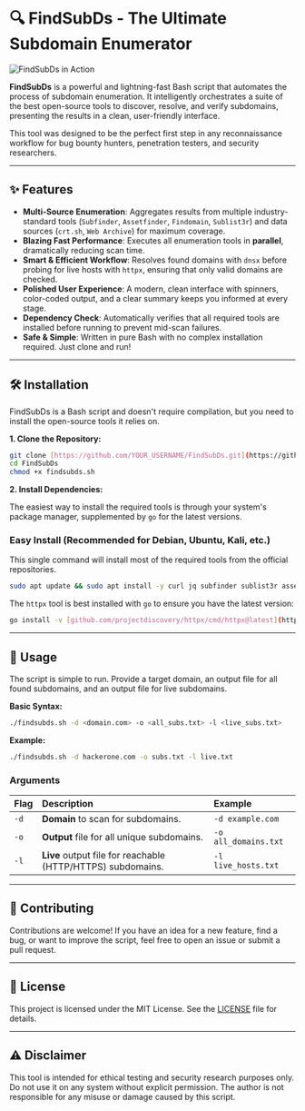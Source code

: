 # 🔍 FindSubDs - The Ultimate Subdomain Enumerator

![FindSubDs in Action](https://i.imgur.com/8zY5v2J.gif)

**FindSubDs** is a powerful and lightning-fast Bash script that automates the process of subdomain enumeration. It intelligently orchestrates a suite of the best open-source tools to discover, resolve, and verify subdomains, presenting the results in a clean, user-friendly interface.

This tool was designed to be the perfect first step in any reconnaissance workflow for bug bounty hunters, penetration testers, and security researchers.

---

## ✨ Features

-   **Multi-Source Enumeration**: Aggregates results from multiple industry-standard tools (`Subfinder`, `Assetfinder`, `Findomain`, `Sublist3r`) and data sources (`crt.sh`, `Web Archive`) for maximum coverage.
-   **Blazing Fast Performance**: Executes all enumeration tools in **parallel**, dramatically reducing scan time.
-   **Smart & Efficient Workflow**: Resolves found domains with `dnsx` before probing for live hosts with `httpx`, ensuring that only valid domains are checked.
-   **Polished User Experience**: A modern, clean interface with spinners, color-coded output, and a clear summary keeps you informed at every stage.
-   **Dependency Check**: Automatically verifies that all required tools are installed before running to prevent mid-scan failures.
-   **Safe & Simple**: Written in pure Bash with no complex installation required. Just clone and run!

---

## 🛠️ Installation

FindSubDs is a Bash script and doesn't require compilation, but you need to install the open-source tools it relies on.

**1. Clone the Repository:**

```bash
git clone [https://github.com/YOUR_USERNAME/FindSubDs.git](https://github.com/YOUR_USERNAME/FindSubDs.git)
cd FindSubDs
chmod +x findsubds.sh
```

**2. Install Dependencies:**

The easiest way to install the required tools is through your system's package manager, supplemented by `go` for the latest versions.

### Easy Install (Recommended for Debian, Ubuntu, Kali, etc.)

This single command will install most of the required tools from the official repositories.

```bash
sudo apt update && sudo apt install -y curl jq subfinder sublist3r assetfinder dnsx findomain
```

The `httpx` tool is best installed with `go` to ensure you have the latest version:

```bash
go install -v [github.com/projectdiscovery/httpx/cmd/httpx@latest](https://github.com/projectdiscovery/httpx/cmd/httpx@latest)
```
---

## 🚀 Usage

The script is simple to run. Provide a target domain, an output file for all found subdomains, and an output file for live subdomains.

**Basic Syntax:**

```bash
./findsubds.sh -d <domain.com> -o <all_subs.txt> -l <live_subs.txt>
```

**Example:**

```bash
./findsubds.sh -d hackerone.com -o subs.txt -l live.txt
```

### Arguments

| Flag | Description                    | Example              |
| :--- | :----------------------------- | :------------------- |
| `-d` | **Domain** to scan for subdomains. | `-d example.com`     |
| `-o` | **Output** file for all unique subdomains. | `-o all_domains.txt` |
| `-l` | **Live** output file for reachable (HTTP/HTTPS) subdomains. | `-l live_hosts.txt`  |

---

## 🤝 Contributing

Contributions are welcome! If you have an idea for a new feature, find a bug, or want to improve the script, feel free to open an issue or submit a pull request.

---

## 📜 License

This project is licensed under the MIT License. See the [LICENSE](LICENSE) file for details.

---

## ⚠️ Disclaimer

This tool is intended for ethical testing and security research purposes only. Do not use it on any system without explicit permission. The author is not responsible for any misuse or damage caused by this script.
